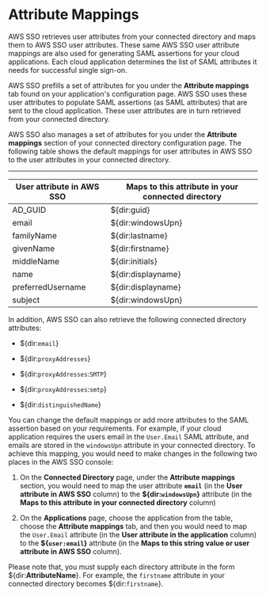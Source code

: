 # Attribute Mappings<a name="attributemappingsconcept"></a>

AWS SSO retrieves user attributes from your connected directory and maps them to AWS SSO user attributes\. These same AWS SSO user attribute mappings are also used for generating SAML assertions for your cloud applications\. Each cloud application determines the list of SAML attributes it needs for successful single sign\-on\. 

AWS SSO prefills a set of attributes for you under the **Attribute mappings** tab found on your application's configuration page\. AWS SSO uses these user attributes to populate SAML assertions \(as SAML attributes\) that are sent to the cloud application\. These user attributes are in turn retrieved from your connected directory\.

AWS SSO also manages a set of attributes for you under the **Attribute mappings** section of your connected directory configuration page\. The following table shows the default mappings for user attributes in AWS SSO to the user attributes in your connected directory\.


****  

| User attribute in AWS SSO  | Maps to this attribute in your connected directory | 
| --- | --- | 
| AD\_GUID | $\{dir:guid\} | 
| email | $\{dir:windowsUpn\} | 
| familyName | $\{dir:lastname\} | 
| givenName | $\{dir:firstname\} | 
| middleName | $\{dir:initials\} | 
| name | $\{dir:displayname\} | 
| preferredUsername | $\{dir:displayname\} | 
| subject | $\{dir:windowsUpn\} | 

In addition, AWS SSO can also retrieve the following connected directory attributes:

+ $\{dir:`email`\}

+ $\{dir:`proxyAddresses`\}

+ $\{dir:`proxyAddresses`:`SMTP`\}

+ $\{dir:`proxyAddresses`:`smtp`\}

+ $\{dir:`distinguishedName`\}

You can change the default mappings or add more attributes to the SAML assertion based on your requirements\. For example, if your cloud application requires the users email in the `User.Email` SAML attribute, and emails are stored in the `windowsUpn` attribute in your connected directory\. To achieve this mapping, you would need to make changes in the following two places in the AWS SSO console:

1. On the **Connected Directory** page, under the **Attribute mappings** section, you would need to map the user attribute **`email`** \(in the **User attribute in AWS SSO** column\) to the **$\{dir:`windowsUpn`\}** attribute \(in the **Maps to this attribute in your connected directory** column\)

1. On the **Applications** page, choose the application from the table, choose the **Attribute mappings** tab, and then you would need to map the `User.Email` attribute \(in the **User attribute in the application** column\) to the **$\{`user:email`\}** attribute \(in the **Maps to this string value or user attribute in AWS SSO** column\)\.

Please note that, you must supply each directory attribute in the form $\{dir:**AttributeName**\}\. For example, the `firstname` attribute in your connected directory becomes $\{dir:`firstname`\}\.